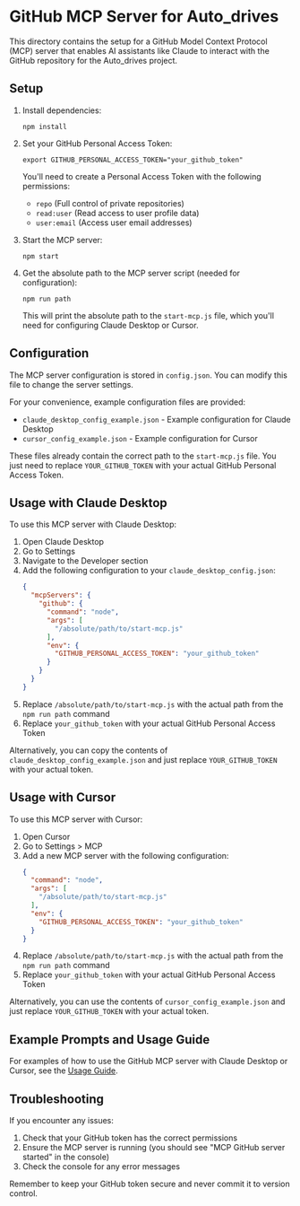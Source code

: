 # GitHub MCP Server for Auto_drives

This directory contains the setup for a GitHub Model Context Protocol (MCP) server that enables AI assistants like Claude to interact with the GitHub repository for the Auto_drives project.

## Setup

1. Install dependencies:
   ```
   npm install
   ```

2. Set your GitHub Personal Access Token:
   ```
   export GITHUB_PERSONAL_ACCESS_TOKEN="your_github_token"
   ```
   
   You'll need to create a Personal Access Token with the following permissions:
   - `repo` (Full control of private repositories)
   - `read:user` (Read access to user profile data)
   - `user:email` (Access user email addresses)

3. Start the MCP server:
   ```
   npm start
   ```

4. Get the absolute path to the MCP server script (needed for configuration):
   ```
   npm run path
   ```
   This will print the absolute path to the `start-mcp.js` file, which you'll need for configuring Claude Desktop or Cursor.

## Configuration

The MCP server configuration is stored in `config.json`. You can modify this file to change the server settings.

For your convenience, example configuration files are provided:
- `claude_desktop_config_example.json` - Example configuration for Claude Desktop
- `cursor_config_example.json` - Example configuration for Cursor

These files already contain the correct path to the `start-mcp.js` file. You just need to replace `YOUR_GITHUB_TOKEN` with your actual GitHub Personal Access Token.

## Usage with Claude Desktop

To use this MCP server with Claude Desktop:

1. Open Claude Desktop
2. Go to Settings
3. Navigate to the Developer section
4. Add the following configuration to your `claude_desktop_config.json`:
   ```json
   {
     "mcpServers": {
       "github": {
         "command": "node",
         "args": [
           "/absolute/path/to/start-mcp.js"
         ],
         "env": {
           "GITHUB_PERSONAL_ACCESS_TOKEN": "your_github_token"
         }
       }
     }
   }
   ```
5. Replace `/absolute/path/to/start-mcp.js` with the actual path from the `npm run path` command
6. Replace `your_github_token` with your actual GitHub Personal Access Token

Alternatively, you can copy the contents of `claude_desktop_config_example.json` and just replace `YOUR_GITHUB_TOKEN` with your actual token.

## Usage with Cursor

To use this MCP server with Cursor:

1. Open Cursor
2. Go to Settings > MCP
3. Add a new MCP server with the following configuration:
   ```json
   {
     "command": "node",
     "args": [
       "/absolute/path/to/start-mcp.js"
     ],
     "env": {
       "GITHUB_PERSONAL_ACCESS_TOKEN": "your_github_token"
     }
   }
   ```
4. Replace `/absolute/path/to/start-mcp.js` with the actual path from the `npm run path` command
5. Replace `your_github_token` with your actual GitHub Personal Access Token

Alternatively, you can use the contents of `cursor_config_example.json` and just replace `YOUR_GITHUB_TOKEN` with your actual token.

## Example Prompts and Usage Guide

For examples of how to use the GitHub MCP server with Claude Desktop or Cursor, see the [Usage Guide](USAGE_GUIDE.md).

## Troubleshooting

If you encounter any issues:

1. Check that your GitHub token has the correct permissions
2. Ensure the MCP server is running (you should see "MCP GitHub server started" in the console)
3. Check the console for any error messages

Remember to keep your GitHub token secure and never commit it to version control. 